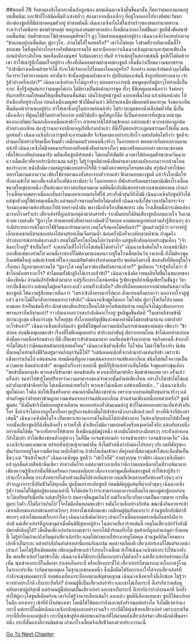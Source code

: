 ##ตอนที่ 78 จับตามองสิงโตกลางคืนกับลูกน้อง
ตอนเฉินฉางเซิงตื่นขึ้นมานั้น ก็พบว่าตนเองนอนอยู่บนพื้นหิมะ และฟ้าก็ใกล้มืดเต็มที แสงสลัวๆ ส่องมาจากเมืองเล็กๆ ที่อยู่ไกลออกไปทางทิศตะวันตก ส่องต้องซูหลีที่มีผ้าขาดคลุมตัวอยู่
ผ้าขาดผืนนี้ เฉินฉางเซิงเก็บได้ในบ้านร้างของชนเผ่านายพรานระหว่างวิ่งหนีตาย ขอบผ้าขาดลุ่ย พอถูกแสงสนธยาสาดส่อง ก็เหมือนจะเผาไหม้ขึ้นมา ซูหลีนั่งขัดสมาธิบนพื้นหิมะ ก้มศีรษะและใช้ผ้าขาดคลุมศีรษะไว้ ดูๆ ไปคล้ายคนชุดดำอยู่บ้าง เฉินฉางเซิงจึงเอ่ยปากถาม “ข้านอนอยู่บนพื้นหิมะ ผู้อาวุโส...ท่านไม่ใส่ใจเลยหรือ?”
เขาวิ่งไม่หยุด วิ่งข้ามที่ราบหิมะหมื่นลี้ไร้ขอบเขต ในที่สุดก็ห่างไกลจากอิทธิพลมารจนได้ พอจะนึกออกว่าเฉินฉางเซิงมุมานะและทุ่มเทเพียงใด อ่อนล้าถึงระดับไหน พอเห็นเมืองมนุษย์ จึงล้มลงตรงๆ ทันที ทว่าแม้อยู่ในสภาพเช่นนี้ ซูหลีก็ไม่คิดช่วยเขา ทำให้เขารู้สึกไม่พอใจอยู่บ้าง
เสียงที่เล็ดลอดผ่านผ้าขาดของซูหลี เห็นชัดว่าเปี่ยมความชอบธรรม “ถ้าข้ามีแรงเคลื่อนย้ายเจ้าได้ ยังจะให้เจ้าแบกไปไหนมาไหนอยู่หรือ? อีกอย่าง ตอนเจ้าล้มแล้วลุกไม่ขึ้น ก็ควรระวังท่าทางหน่อย อย่าลืมว่า ข้านั้นอยู่บนหลังของเจ้า ปุบปับล้มลงเช่นนี้ ข้าถูกทับอย่างอนาถ เจ้ารู้ตัวบ้างหรือเปล่า?”
เฉินฉางเซิงทำอะไรไม่ถูกจริงๆ ตลอดทางการหนี ตนพูดคุยกับผู้อาวุโสท่านนี้เป็นระยะ ซึ่งก็รู้อยู่แต่แรกว่าตนพูดไม่เก่ง ไม่มีทางเป็นต่อด้านการพูด ทั้งๆ ที่มีเหตุผลเหนือกว่า จึงค่อยๆ ยันกายที่ระบมไปหมดให้ลุกขึ้นยืนบนพื้นหิมะ เดินไปอยู่หน้าซูหลี แบกเขาขึ้นใหม่ แล้วเดินหน้าต่อ ไปยังเมืองที่อยู่ห่างไกล
ก่อนถึงเมืองมนุษย์ ฟ้าก็มืดค่ำแล้ว ดีที่กำแพงเมืองมีคบเพลิงหลายจุด จึงพอจะเห็นพื้นดินหน้ากำแพงอยู่บ้าง ทำให้เขาซึ่งอยู่ในสภาพอ่อนล้ายิ่ง ไม่ก้าวสะดุดขอบน้ำแข็งล้มหัวทิ่ม
นี่เป็นเมืองเล็กๆ ที่ผู้คนใช้ชีวิตอย่างเรียบง่าย แต่มีวินัยยิ่ง พูดให้ถูกก็คือ นี่เป็นค่ายทหารที่อยู่แนวหน้าสุดของกองทัพตะวันตกเฉียงเหนือแห่งต้าโจว ค่ายทหารมิได้ห้ามเข้าออก แต่ก่อนเข้า พวกเขาต้องถูกค้นตัวอย่างละเอียด ต้องรู้ว่านอกจากนักผจญภัยที่เก่งกล้าแล้ว ที่นี่ก็ไม่ค่อยปรากฏคนธรรมดาให้เห็น
ตอนถูกค้นตัว เฉินฉางเซิงกังวลว่าซูหลีจะอารมณ์เสีย จึงจับตามองอย่างระทึกใจ แต่กลับคิดไม่ถึงว่า ซูหลีจะผ่านมาได้อย่างเจียมเนื้อเจียมตัว เหมือนคนป่วยคนหนึ่งจริงๆ
ในค่ายทหาร พลทหารเริ่มสอบสวนตามหน้าที่ เฉินฉางเซิงไม่มีจดหมายรับรองหรือหนังสือผ่านทางใดๆ ขณะเตรียมบอกกล่าวสถานะของตน เพื่อให้กองทัพส่งคนมารับ พลันเห็นซูหลีส่ายหน้า ไม่ยอมให้สัมผัส ดวงตาใต้ผ้าคลุมศีรษะขาดวิ่นฉายแววเด็ดเดี่ยวที่ยากประนีประนอม
แต่จู่ๆ ไม่รู้ว่าซูหลีนำหนังสือผ่านทางสองฉบับออกมาจากส่วนไหนของร่างกาย หนังสือมีความสมบูรณ์แบบอย่างไร้ที่ติ รวมถึงสภาพทรุดโทรมของมัน สรุปแล้วทำให้พลทหารไม่ถามมากความ เพียงใช้สายตามองทั้งสองจากหัวจรดเท้า ฟังคำตอบของซูหลี แล้วจึงโบกมือให้ทั้งสองเข้าไป พลางชี้แจงถึงเรื่องที่ต้องระมัดระวัง
ในค่ายทหาร ที่พักสำหรับคนธรรมดามีเพียงโรงเตี๊ยมขนาดใหญ่แห่งหนึ่ง เป็นห้องแถวยาวต่อกันตามคาด แต่คืนนี้กลับมีแขกอย่างพวกเขาแค่สองคน เถ้าแก่โรงเตี๊ยมจอมตระหนี่และเย็นชาไหนเลยจะยอมก่อไฟให้ กระทั่งน้ำอุ่นก็ยังไม่มี เฉินฉางเซิงกับซูหลีจึงได้แต่ซุกตัวอยู่ใต้ผ้าห่มเหม็นอับ แต่จนแล้วจนรอดก็หลับไม่ลงสักที
เฉินฉางเซิงใช้ดวงตาอันใสกระจ่าง จ้องมองเพดานห้องที่เลอะไปด้วยคราบน้ำมัน พลางนึกถึงเรื่องสัพเพเหระ เช่น โรงเตี๊ยมนี้น่าจะดัดแปลงมาจากโรงครัวเก่า เสี่ยวเอ้อร์ที่ถูกเถ้าแก่ดุด่าน่าสงสารยิ่ง จากนั้นค่อยได้ยินเสียงซูหลีถอนหายใจ จึงถามด้วยความสงสัย
“ผู้อาวุโส ท่านพกหนังสือผ่านทางติดตัวไว้ตลอด แถมตอนถูกสอบสวนยังรู้สึกเฉยๆ น่าจะมีประสบการณ์ในการใช้ชีวิตนอกบ้านมามาก เหตุใดจึงนอนไม่หลับเล่า?”
ผู้คนล้วนรู้ดีว่า อาจารย์ปู่เล็กแห่งเขาหลีซานชอบท่องไปตามร้อยเอ็ดเจ็ดย่านน้ำ น้อยครั้งนักที่จะกลับเขาหลีซาน ถ้าพูดถึงประสบการณ์การเดินทางแล้ว ย่อมไม่มีใครโชกโชนไปกว่าเขาอีก
แต่ซูหลีกลับตอบอย่างขุ่นเคือง “เจ้าคิดอะไรอยู่? ข้าเป็นใคร? จะนอนในที่โกโรโกโสเช่นนี้ได้อย่างไร”
เฉินฉางเซิงคิดในใจ ก่อนหน้านี้ถ้าบอกชื่อแซ่ของท่านไป ตอนนี้เราสองก็ไม่ต้องมานอนหนาวอยู่ในโรงเตี๊ยมอันวังเวงแห่งนี้ ยังไม่ต้องพูดถึงแม่ทัพใหญ่ แม้แต่เจ้าหน้าที่ในจวนแม่ทัพยังต้องรีบส่งคนมารับ พอคิดถึงตรงนี้ ข้อสงสัยที่ติดอยู่ในใจเรื่อยมา ก็ถูกถามออกจนได้ “ผู้อาวุโส เหตุใดเราต้องปิดบังสถานะด้วย?”
ซูหลีตอบ “เจ้ารู้หรือไม่ว่า ที่ข้าโด่งดังเพราะอะไร? ทำไมคนทั้งต้าลู่ถึงได้เกรงกลัวข้า?”
เฉินฉางเซิงคิดว่าตนเติบโตขึ้นในชนบทของเมืองซีหนิง อ่านคัมภีร์ลัทธิเต๋ามามาก แต่รู้เรื่องทางโลกน้อยนิด รู้เพียงซูหลีบำเพ็ญเพียรในขั้นสูง วิชากระบี่แข็งแกร่ง แต่เหตุใดผู้คนจึงเกรงกลัว แทนที่จะนับถือ?
เสียงที่เล็ดลอดออกจากผ้าห่มอันหนาวเย็นของซูหลี ให้ความรู้สึกหนาวเย็นกว่า “เพราะข้าสังหารมารไปมาก สังหารคนยิ่งมากกว่า นอกจากโจวตู๋ฟูแล้ว น่าจะไม่มีใครสังหารคนมากกว่าข้าอีก”
เฉินฉางเซิงพูดไม่ออก ในใจคิด ผู้อาวุโสเริ่มโอ้อวดตนตามเคย ถ้าเป็นเช่นนี้จริง นักฆ่าสองมือเปรอะเปื้อนไปด้วยโลหิตเช่นท่าน เหตุใดจึงไม่ถูกขับออกจากพรรคกระบี่หลีซานเล่า?
ราวกับเดาออกว่าเขากำลังคิดอะไรอยู่ ซูหลีพูดขึ้นทันที “ในเขาหลีซานข้ามีสถานะสูงสุด แข็งแกร่งสุด จึงใหญ่สุด ทั้งโถงบทบัญญัติและคนเหล่านั้นไม่ชอบข้ามานาน แต่กล้าทำอะไรข้าเล่า?”
เฉินฉางเซิงตะลึงงันแล้ว
ซูหลีมิได้พูดถึงความถนัดในการฆ่าคนของตนต่อ เพียงว่า “ข้าฆ่าคน ย่อมมีเหตุผลของข้า เรื่องที่ไม่มีเหตุผลอย่าง ฆ่าล้างเผ่าพันธุ์ ตัดรากถอนโคน ข้าไม่เคยทำมาก่อน ดังนั้นความเดือดร้อนต่างๆ ที่มี เป็นเพราะข้าฆ่าคนมามาก คนที่แค้นข้าจึงมากตาม จนถึงตอนนี้ ข้าเองก็จำไม่ได้แล้วว่ามีคนแค้นข้ามากน้อยแค่ไหน”
เฉินฉางเซิงตัวแข็งทื่อ ในใจคิด ไม่น่าใช่เรื่องจริง มิเช่นนั้นเหตุใดท่านถึงมีชีวิตอยู่มาจนถึงทุกวันนี้ได้?
“แต่น้อยคนนักที่จะกล้ามาล้างแค้นกับข้า เพราะข้าแข็งแกร่งเกินไป แต่แน่นอน ย่อมมีคนที่ถูกความแค้นครอบงำจนสติเลอะเลือน ชนิดไม่สนใจความเป็นความตาย คิดแต่จะฆ่าข้า”
พอพูดถึงเรื่องราวเหล่านี้ ซูหลีก็รู้สึกแย่อย่างเห็นได้ชัด จึงพูดอย่างขุ่นเคือง “พอข้าตื่นตอนเช้า พวกเขาก็เข้ามาฆ่า ตอนข้าหลับ พวกเขาก็ยังมาฆ่าอีก คิดฆ่าข้าตลอดเวลา ครั้งแล้วครั้งเล่า จนทำให้ข้ารู้โดยปริยายว่าความสามารถของเจ้าพวกนั้นย่ำแย่เพียงไหน อย่างไรก็ฆ่าข้าไม่ได้แน่ แล้วยังมาฆ่าข้าอีกทำไม ไม่เหนื่อยหน่ายหรือไร พวกเขาไม่เหนื่อย แต่ข้าเหนื่อยนัก...”
เฉินฉางเซิงยิ่งพูดไม่ออก ใจคิด ต่อให้เป็นหรือตาย คนเหล่านั้นก็ต้องฆ่าท่าน เพราะพวกเขาแค้นฝังหุ่นท่านจริงๆ แต่ท่านยังพูดว่าฝ่ายตรงข้ามถูกความแค้นครอบงำจนสติเลอะเลือน ส่วนท่านเพียงเหนื่อยหน่ายหรือ?
ซูหลีพูดต่อ “ดังนั้นข้าจึงไม่ค่อยอยู่เขาหลีซาน พอออกท่องทั่วดินแดนต้าลู่ ข้าก็ไม่เคยบอกสถานะที่แท้จริงกับใคร ซึ่งถ้าเจ้าไม่อยากถูกใครถืออาวุธกู่ร้องจนต้องตื่นไปเข้าห้องน้ำกลางดึกแล้วละก็ ทางที่ดีเจ้าก็ต้องทำเช่นนี้”
เฉินฉางเซิงคิดในใจ เป็นเพราะสถานการณ์ในคืนนี้ไม่ปกติต่างหาก
ในห้องเงียบสงบไปพักใหญ่ จากนั้นเสียงซูหลีก็ดังขึ้นอีกครั้ง ทว่าครั้งนี้ น้ำเสียงไม่มีความเย่อหยิ่งหรือหงุดหงิดใจอีก แต่กลับสงบนิ่งอย่างเห็นได้ชัด
“พวกที่อยากให้ข้าตาย ก็เหมือนสุนัขฝูงหนึ่ง พวกมันไม่กล้าลงมือตรงๆ กระทั่งเห่าหอนก็ยังไม่กล้า ทำได้เพียงซ่อนตัวอยู่ห่างๆ ในที่มืด รอจนข้าอ่อนล้า รอจนข้าแก่ชรา รอจนข้าบาดเจ็บ”
เฉินฉางเซิงจ้องมองเพดาน คล้ายเห็นทุ่งหญ้ายามค่ำคืน สิงโตตัวหนึ่งกำลังมองไปรอบๆ บริเวณที่ศัตรูของมันเร้นกายอยู่ในความมืดจำนวนนับไม่ถ้วน
ถ้าสิงโตเดินเข้าหา ศัตรูเหล่านี้ต้องพุ่งเข้าใส่และฉีกมันเป็นชิ้นๆ แน่
“ข้าเข้าใจแล้ว” เฉินฉางเซิงพูด
ซูหลีว่า “เข้าใจก็ดี”
ยามรุ่งอรุณ ราวตีห้า เฉินฉางเซิงลืมตา แล้วลุกตื่นด้วยสีหน้าซีดเซียว ท่าทางอิดโรย แต่สภาพร่างกายถือว่าดีกว่าตอนหนีตายในที่ราบหิมะมาก เพียงความรู้สึกเท่านั้นที่ตึงเครียดกว่าตอนหนีตาย
เนื่องจากคำพูดเมื่อคืนของซูหลี ทำให้เขารู้สึกว่าเถ้าแก่โรงเตี๊ยม กระทั่งทหารทั้งค่ายล้วนเต็มไปด้วยอันตราย ถนนที่เงียบสงบหรือห้องครัวอุ่นๆ อาจปรากฏเงากระบี่ปลิดชีวิตได้ทุกเมื่อ
ผู้แข็งแกร่งระดับซูหลี ย่อมมีศัตรูคู่แค้นที่น่ากลัวสุดๆ เฉินฉางเซิงรู้ตัวว่าตนไม่ใช่คู่ต่อสู้ของคนเหล่านี้ จึงได้แต่หวังว่าจะสามารถมองการเคลื่อนไหวของคู่ต่อสู้ออกก่อน จะได้เตรียมรับมือทัน แต่เขาก็รู้อีกว่า ตนอาจตื่นตูมเกินไป แต่เรื่องเกี่ยวกับความเป็นความตาย การตื่นตูมระวังตัว ก็ไม่ถือว่าเกินไป
โจ๊กไม่มีกลิ่นหอมของข้าว หมั่นโถวแข็งอย่างกับหิน ขณะนั่งกินอาหารเช้า เขาเหลือบมองรอบด้านอย่างเงียบๆ ท่าทางไม่เหมือนแขก เหมือนผู้คุ้มภัยมากกว่า ส่วนซูหลีกลับมีท่าทีสบายๆ คล้ายไม่แยแสเรื่องราวใดๆ
เฉินฉางเซิงคิดเงียบๆ เถ้าแก่โรงเตี๊ยมจอมตระหนี่เย็นชายังถือว่าปกติ แต่เสี่ยวเอ้อร์ที่ถูกเขาดุด่าเมื่อคืนมีปัญหาอยู่บ้าง ในสถานที่เลวร้ายเช่นนี้ เหตุใดเสี่ยวเอ้อร์จึงยังมีอัธยาศัยดีอยู่ได้? เมื่อคืนเสี่ยวเอ้อร์มาถามเขาว่า อยากได้น้ำร้อนหรือไม่ สุดท้ายก็ถูกเถ้าแก่ดุด่า
ยิ่งตอนนี้ ไม่รู้ทำไมเถ้าแก่ถึงเริ่มดุด่าเสี่ยวเอ้อร์อีก แถมใส่คำหยาบให้ระคายหูไม่หยุด ส่วนซูหลีกินโจ๊กพลางเลิกคิ้วเป็นระยะ คล้ายกำลังกินคำด่าเหล่านี้แทนกับแกล้ม
พอด่าจบก็ตบตี เสี่ยวเอ้อร์เองก็ได้แต่จ้องหน้าเถ้าแก่ โดยไม่รู้สึกเคียดแค้น เพียงกุมศีรษะแล้ววิ่งรอบโรงเตี๊ยม ทำให้เฉินฉางเซิงต้องระวังให้มากยิ่งขึ้น
พอเสี่ยวเอ้อร์วิ่งมาข้างโต๊ะ เฉินฉางเซิงก็ชักกระบี่สั้นออกอย่างไม่ลังเลใจ
แต่เสี่ยวเอ้อร์คล้ายมองไม่เห็น พุ่งเข้าหากระบี่ในมือเขา ถ้าเขาเก็บกระบี่ หรือเบี่ยงกระบี่ไป เสี่ยวเอ้อร์ก็สามารถฉวยโอกาสจู่โจมในระยะประชิด
ว่ากันตามเหตุผล ในฐานะแขกคนหนึ่ง ซึ่งเมื่อคืนได้รับการเอาใจใส่จากเสี่ยวเอ้อร์ที่กำลังจะพุ่งชนคมกระบี่ ย่อมต้องเบี่ยงกระบี่ออกตามสัญชาตญาณ
เฉินฉางเซิงหายใจถี่เล็กน้อย ไม่รู้ว่าควรทำอย่างไรดี เก็บกระบี่หรือ?
ถ้าคนผู้นี้เป็นเสี่ยวเอ้อร์จริง และเขาไม่เก็บกระบี่ ก็เท่ากับว่าหลับหูหลับตาฆ่าผู้บริสุทธิ์
แต่ถ้าคนผู้นี้ปลอมเป็นเสี่ยวเอ้อร์ และเขาเก็บกระบี่ ก็เท่ากับว่ากำลังรนหาที่ อีกทั้งทำให้ผู้อาวุโสซูหลีเดือดร้อน
เขาจึงไม่รู้ว่าควรเลือกเช่นไร
และแล้ว ซูหลีก็เลือกแทนเขา
ซูหลีใช้ตะเกียบในมือ แทงเบาๆ เข้าที่หัวไหล่ของเขา โดยมิได้ใช้พละกำลังและพลังปราณแต่อย่างใด จึงไม่มีเจตจำนงกระบี่ แต่กระบี่ในมือเฉินฉางเซิงกลับพุ่งออกอย่างรวดเร็ว
กระบี่มิได้พุ่งเข้าหาเสี่ยวเอ้อร์ เพราะแรกเริ่ม กระบี่ก็เบี่ยงออกอยู่แล้ว กระบี่พุ่งเข้าสู่ท้องน้อยของเถ้าแก่ที่ไล่ตามหลังเสี่ยวเอ้อร์มา
เสียงฉึกดังขึ้นคราหนึ่ง
กระบี่สั้นแทงลึกจนมิดด้าม
เถ้าแก่โรงเตี๊ยมจึงเสียชีวิตลงด้วยประการฉะนี้


[Go To Next Chapter]( ./365.md)